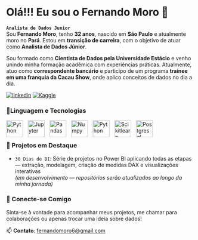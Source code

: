 
# Olá!!! Eu sou o Fernando Moro 👋

**`Analista de Dados Junior`**
<br>
Sou **Fernando Moro**, tenho **32 anos**, nascido em **São Paulo** e atualmente moro no **Pará**. Estou em **transição de carreira**, com o objetivo de atuar como **Analista de Dados Júnior**.

Sou formado como **Cientista de Dados pela Universidade Estácio** e venho unindo minha formação acadêmica com experiências práticas. Atualmente, atuo como **correspondente bancário** e participo de um programa **trainee em uma franquia da Cacau Show**, onde aplico conceitos de dados no dia a dia.

[![linkedin](https://img.shields.io/badge/LinkedIn-0077B5?style=for-the-badge&logo=linkedin&logoColor=white)](www.linkedin.com/in/fernando-moro-660135167) [![Kaggle](https://img.shields.io/badge/Kaggle-20BEFF?style=for-the-badge&logo=Kaggle&logoColor=white)](www.linkedin.com/in/fernando-moro-660135167)

### 🤖Linguagem e Tecnologias
<img
	align = "left"
	alt = "Python"
	title = "Python"
	width = "45px"
	style = "padding-right: 10px" 
	src="https://cdn.jsdelivr.net/gh/devicons/devicon@latest/icons/python/python-original.svg" />
	
   <img
   align = "left"
	alt = "Jupyter"
	title = "Jupyter"
	width = "45px"
	style = "padding-right: 10px" 
	src="https://cdn.jsdelivr.net/gh/devicons/devicon@latest/icons/jupyter/jupyter-original-wordmark.svg" />
	
  <img
   align = "left"
	alt = "Pandas"
	title = "Pandas"
	width = "45px"
	style = "padding-right: 10px" src="https://cdn.jsdelivr.net/gh/devicons/devicon@latest/icons/pandas/pandas-original-wordmark.svg" />
	
 <img
 align = "left"
	alt = "Numpy"
	title = "Numpy"
	width = "45px"
	style = "padding-right: 10px"  src="https://cdn.jsdelivr.net/gh/devicons/devicon@latest/icons/numpy/numpy-original-wordmark.svg" />
	 
<img
align = "left"
	alt = "Python"
	title = "Python"
	width = "45px" 
	style = "padding-right: 10px"  src="https://cdn.jsdelivr.net/gh/devicons/devicon@latest/icons/matplotlib/matplotlib-original-wordmark.svg" />

<img
align = "left"
	alt = "Scikitlearn"
	title = "Scikitlearn"
	width = "45px"
	style = "padding-right: 10px" src="https://cdn.jsdelivr.net/gh/devicons/devicon@latest/icons/scikitlearn/scikitlearn-original.svg" />
	
<img
align = "left"
	alt = "Postgresql"
	title = "Postgresql"
	width = "45px"
	style = "padding-right: 10px"  src="https://cdn.jsdelivr.net/gh/devicons/devicon@latest/icons/postgresql/postgresql-original.svg" />


 <br>
 <br>

### 🚀 Projetos em Destaque
-   `30 Dias de BI`: Série de projetos no Power BI aplicando todas as etapas — extração, modelagem, criação de medidas DAX e visualizações interativas  
    _(em desenvolvimento — repositórios serão atualizados ao longo da minha jornada)_

### 🤝 Conecte-se Comigo

Sinta-se à vontade para acompanhar meus projetos, me chamar para colaborações ou apenas trocar uma ideia sobre dados!

📫 **Contato**: fernandomoro6@gmail.com
